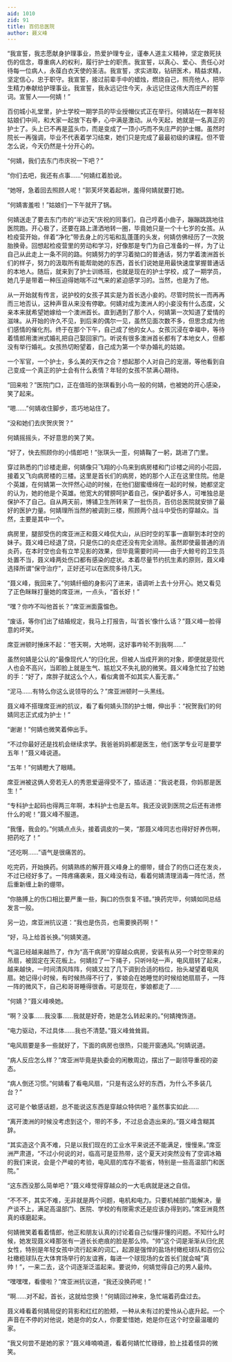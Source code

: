 ```yaml
---
aid: 1010
zid: 91
title: 百仞总医院
author: 聂义峰
---
```


“我宣誓，我志愿献身护理事业，热爱护理专业，谨奉人道主义精神，坚定救死扶伤的信念，尊重病人的权利，履行护士的职责。我宣誓，以真心、爱心、责任心对待每一位病人，永葆白衣天使的圣洁。我宣誓，求实进取，钻研医术，精益求精，坚定信心，忠于职守。我宣誓，接过前辈手中的蜡烛，燃烧自己，照亮他人，把毕生精力奉献给护理事业。我宣誓，我永远记住今天，永远记住这伟大而庄严的誓词。宣誓人——何婧！”

百仞城小礼堂里，护士学校一期学员的毕业授帽仪式正在举行。何婧站在一群年轻姑娘们中间，和大家一起放下右拳，心中满是激动。从今天起，她就是一名真正的护士了。头上已不再是蓝头巾，而是变成了一顶小巧而不失庄严的护士帽。虽然时院长一再强调，毕业不代表着学习结束，她们只是完成了最最初级的课程。但不管怎么说，今天仍然是十分开心的。

“何婧，我们去东门市庆祝一下吧？”

“你们去吧，我还有点事……”何婧红着脸说。

“她呀，急着回去照顾人呢！”郭芙坏笑着起哄，羞得何婧就要打她。

“何婧害羞啦！”姑娘们一下午就开了锅。

何婧送走了要去东门市的“半边天”庆祝的同事们，自己哼着小曲子，蹦蹦跳跳地往医院跑。开心极了，还要在路上潇洒地转一圈，毕竟她只是一个十七岁的女孩。从检疫营开始，伴着“净化”带去身上的污垢和乱蓬蓬的头发，何婧仿佛经历了一次脱胎换骨。回想起检疫营里的劳动和学习，好像那是专门为自己准备的一样，为了让自己从此走上一条不同的路。何婧努力的学习着拗口的普通话，努力学着澳洲首长们的样子，努力的汲取所有能帮助她的东西，首长们说她是用最快速度掌握普通话的本地人。随后，就来到了护士训练班，也就是现在的护士学校，成了一期学员，她几乎是带着一种压迫得她喘不过气来的紧迫感学习的。当然，也是为了他。

从一开始就有传言，说护校的女孩子其实是为首长选小妾的。尽管时院长一而再再而三地否认，这种声音从来没有停歇。何婧对成为澳洲人的小妾没有什么态度，父亲本来就希望她嫁给一个澳洲首长。直到遇到了那个人，何婧第一次知道了爱情的滋味。从开始的许久不见，到后来的偶尔一见，虽然见面次数不多，但思念成为他们感情的催化剂。终于在那个下午，自己成了他的女人。女孩沉浸在幸福中，等待着情郎用澳洲式婚礼把自己娶回家门。听说有很多澳洲首长都有了本地女人，但都没有举行婚礼。女孩热切盼望着，自己成为第一个举办婚礼的姑娘。

一个军官，一个护士，多么美的天作之合？想起那个人对自己的宠溺，等他看到自己变成一个真正的护士会有什么表情？年轻的女孩不禁满心期待。

“回来啦？”医院门口，正在值班的张琪看到小鸟一般的何婧，也被她的开心感染，笑了起来。

“嗯……”何婧收住脚步，乖巧地站住了。

“没和她们去庆贺庆贺？”

何婧摇摇头，不好意思的笑了笑。

“好了，快去照顾你的小情郎吧！”张琪头一歪，何婧鞠了一躬，跳进了门里。

穿过熟悉的门诊楼走廊，何婧像只飞翔的小鸟来到病房楼和门诊楼之间的小花园，接着又飞向病房楼的三楼。这里是首长们的病房，她的那个人正在这里住院。他是个英雄，在何婧第一次怦然心动的时候，在他们甜蜜缠绵在一起的时候，她都坚定的认为，她的他是个英雄。他宽大的臂膀呵护着自己，保护着好多人，可唯独总是保护不了自己。自从两天前，博铺卫生所转来了一批伤员，百仞总医院就安排了最好的医护力量。何婧理所当然的被调到三楼，照顾两个战斗中受伤的穿越众。当然，主要是其中一个。

病房里，腿部受伤的席亚洲正和聂义峰侃大山，从旧时空的军事一直聊到本时空的妹子。聂义峰已经退了烧，只是伤口的炎症还没有完全消除。虽然即使最普通的消炎药，在本时空也会有立竿见影的效果，但毕竟需要时间——由于大鲸号的卫生员处置不当，聂义峰两处伤口都有感染的症状。本着尽量节约抗生素的原则，聂义峰选择所谓“保守治疗”，正好还可以在医院多待几天。

“聂义峰，我回来了。”何婧纤细的身影闪了进来，语调听上去十分开心。她又看见了正色眯眯打量她的席亚洲，一点头，“首长好！”

“嘿？你咋不叫他首长？”席亚洲面露愠色。

“废话，等你们出了结婚规定，我马上打报告，叫‘首长’像什么话？”聂义峰一脸得意的坏笑。

席亚洲顿时捶床不起：“苍天啊，大地啊，这好事咋轮不到我啊……”

虽然何婧是公认的“最像现代人”的归化民，但被人当成开涮的对象，即便就是现代人也会不高兴，当即脸上就是生气、尴尬又不失礼貌的微笑。聂义峰急忙拉了拉她的手：“好了，席胖子就这么个人，看似禽兽不如其实人畜无害。”

“泥马……有特么你这么说领导的么？”席亚洲顿时一头黑线。

聂义峰不搭理席亚洲的抗议，看了看何婧头顶的护士帽，伸出手：“祝贺我们的何婧同志正式成为护士！”

“谢谢！”何婧也微笑着伸出手。

“不过你最好还是找机会继续求学。我爸爸妈妈都是医生，他们医学专业可是要学五年！”聂义峰说道。

“五年！”何婧瞪大了眼睛。

席亚洲被这俩人旁若无人的秀恩爱逼得受不了，插话道：“我说老聂，你妈那是医生！”

“专科护士起码也得两三年啊，本科护士也是五年。我还没说到医院之后还有进修什么的呢！”聂义峰不服道。

“我懂，我会的。”何婧点点头，接着调皮的一笑，“那聂义峰同志也得好好养伤啊，把药吃了！”

“还吃啊……”语气是很痛苦的。

吃完药，开始换药。何婧熟练的解开聂义峰身上的绷带，缝合了的伤口还在发炎，不过已经好多了。一阵疼痛袭来，聂义峰没有动，看着何婧清理消毒一阵忙活，然后重新缠上新的绷带。

“你胳膊上的伤口相比要严重一些，胸口的伤恢复不错。”换药完毕，何婧如同总结发言一般。

另一边，席亚洲抗议道：“我也是伤员，也需要换药啊！”

“好，马上给首长换。”何婧笑道。

气温已经越来越热了，作为“高干病房”的穿越众病房，安装有从另一个时空带来的吊扇，被固定在天花板上。何婧拉了一下绳子，只听咔哒一声，电风扇转了起来，越来越快，一时间清风阵阵，何婧又拉了几下调到合适的档位，抬头凝望着电风扇。她记得小时候，有时候热得不行了，爹娘会在她睡觉的时候给她扇扇子，一阵一阵的微风下，自己和哥哥睡得很香。可是现在，爹娘都走了……

“何婧？”聂义峰唤她。

“啊？没事……我没事……我就是好奇，她是怎么转起来的。”何婧掩饰道。

“电力驱动，不过具体……我也不清楚。”聂义峰耸耸肩。

“电风扇要是多一些就好了，下面的病房也很热，只能开窗通风。”何婧说道。

“病人反应怎么样？”席亚洲毕竟是执委会的闲散周边，摆出了一副领导重视的姿态。

“病人倒还习惯。”何婧看了看电风扇，“只是有这么好的东西，为什么不多装几台？”

这可是个敏感话题，总不能说这东西是穿越众特供吧？虽然事实如此……

“离开澳洲的时候没考虑到这个，带的不多，不过总会造出来的。”聂义峰含糊其辞。

“其实造这个真不难，只是以我们现在的工业水平来说还不能满足，慢慢来。”席亚洲严肃道，“不过小何说的对，临高可是亚热带，这个夏天对突然没有了空调冰箱的我们来说，会是个严峻的考验，电风扇的库存不能省，特别是一些高温部门和医院。”

“这东西没那么简单吧？”聂义峰觉得穿越众的一大毛病就是迷之自信。

“不不不，其实不难，无非就是两个问题，电机和电力。只要机械部门能解决，量产谈不上，满足高温部门、医院、学校的有限需求还是应该办得到的。”席亚洲竟然真的琢磨起来。

何婧微笑着看着情郎，他正和朋友认真的讨论着自己似懂非懂的问题。不知什么时候，她发现聂义峰那张有一道长长疤痕的脸是那么帅。“帅”这个词是渐渐从归化民女性，特别是年轻女孩中流行起来的词汇，起源是强悍的盐场村橄榄球队和百仞公社橄榄球队在大体育场举行的友谊赛，每进一个球现场的女首长们就会喊“真帅！”，一来二去，这个词逐渐泛滥起来。要说帅，何婧觉得自己的男人最帅。

“嘿嘿嘿，看傻啦？”席亚洲抗议道，“我还没换药呢！”

“啊……对不起，首长，这就给您换！”何婧回过神来，急忙端着药盘过去。

聂义峰看着何婧局促的背影和红红的脸颊，一种从未有过的爱怜从心底升起。一个声音在不停的对他说，她是你的女人，你要爱惜她，她是你在这个时空最温暖的家。

“我又何尝不是她的家？”聂义峰喃喃道，看着何婧忙忙碌碌，脸上挂着怪异的微笑。
